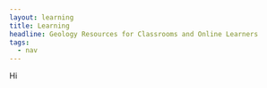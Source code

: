 ```yaml
---
layout: learning
title: Learning
headline: Geology Resources for Classrooms and Online Learners
tags:
  - nav
---
```

Hi

